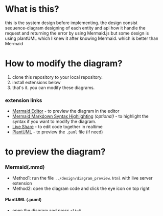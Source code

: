 # What is this?
this is the system design before implementing.
the design consist sequence-diagram designing of each entity and api how it handle the request and returning the error by using Mermaid.js but some design is using plantUML which I knew it after knowing Mermaid. which is better than Mermaid

# How to modify the diagram?
1. clone this repository to your local repository.
2. install extensions below
3. that's it. you can modify these diagrams.

### extension links
- [Mermaid Editor](https://marketplace.visualstudio.com/items?itemName=tomoyukim.vscode-mermaid-editor) - to preview the diagram in the editor
- [Mermaid Markdown Syntax Highlighting](https://marketplace.visualstudio.com/items?itemName=bpruitt-goddard.mermaid-markdown-syntax-highlighting) *(optional)* - to highlight the syntax if you want to modify the diagram.
- [Live Share](https://marketplace.visualstudio.com/items?itemName=MS-vsliveshare.vsliveshare) - to edit code together in realtime
- [PlantUML](https://marketplace.visualstudio.com/items?itemName=jebbs.plantuml) - to preview the `.puml` file (if need)

# to preview the diagram?
### Mermaid(.mmd)
- Method1: run the file `../design/diagram_preview.html` with live server extension
- Method2: open the diagram code and click the eye icon on top right
#### PlantUML (.puml)
- open the diagram and press `alt+D`

# to examine the sample Dataset
run the file `../design/json_grid_visualizer.html` with live server extension



# Diagrams status
| Diagram Name                            | finish | verify |
|-----------------------------------------|--------|--------|
| 0. SoftwareArchitectureDiagram.mmd      |   [x]  |   [x]  |
| 1. GeneralClassTemplate.mmd             |   [x]  |   [x]  |
**----------------Classes----------------**
| 2. SecurityManagement                   |   [ ]  |   [ ]  |
| 3. UserManagement                       |   [x]  |   [x]  |
| 5. BankAccountManagement                |   [ ]  |   [ ]  |
| 6. IncomeExpenseTransactionsManagement  |   [ ]  |   [ ]  |
| 7. BankAccountTransactionsManagement    |   [ ]  |   [ ]  |
| 8. DebtsManagement                      |   [ ]  |   [ ]  |
| 9. SettingManagement                    |   [ ]  |   [ ]  |
| 10. NotificationsManagement             |   [ ]  |   [ ]  |
**------------------Api------------------**
| 4. EasySlip.mmd                         |   [ ]  |   [ ]  |


